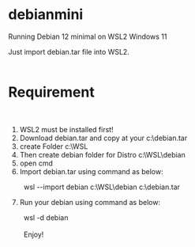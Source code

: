 # debianmini

Running Debian 12 minimal on WSL2 Windows 11

Just import debian.tar file into WSL2.<br><br>

<b><h1>Requirement</h1></b><br>
1. WSL2 must be installed first!
2. Download debian.tar and copy at your c:\debian.tar
3. create Folder c:\WSL
4. Then create debian folder for Distro c:\WSL\debian
5. open cmd
6. Import debian.tar using command as below:

&nbsp; &nbsp; &nbsp; &nbsp; wsl --import debian c:\WSL\debian c:\debian.tar<br>

7. Run your debian using command as below:

&nbsp; &nbsp; &nbsp; &nbsp; wsl -d debian<br><br>
&nbsp; &nbsp; &nbsp; &nbsp; Enjoy!
